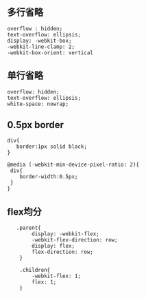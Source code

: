 ## 多行省略
    
    overflow : hidden;
    text-overflow: ellipsis;
    display: -webkit-box;
    -webkit-line-clamp: 2;
    -webkit-box-orient: vertical
    

## 单行省略
    overflow: hidden;
    text-overflow: ellipsis;
    white-space: nowrap;
    
    
## 0.5px border
    div{
       border:1px solid black;
    }
    
    @media (-webkit-min-device-pixel-ratio: 2){
     div{
        border-width:0.5px;
     }
    }

## flex均分
       .parent{
            display: -webkit-flex;
	      	-webkit-flex-direction: row;
	      	display: flex;
	      	flex-direction: row;
	    }
        
        .children{
            -webkit-flex: 1;
      		flex: 1;
        }
